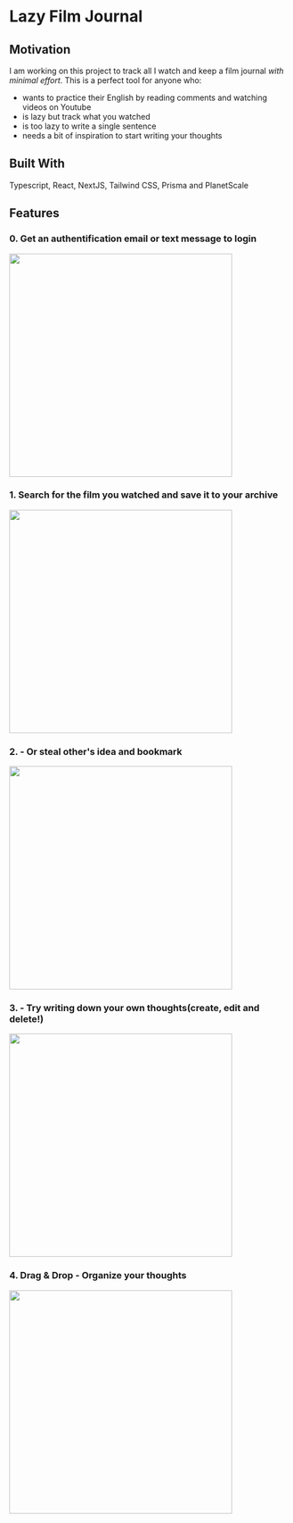 # Lazy Film Journal

## Motivation
I am working on this project to track all I watch and keep a film journal  _with minimal effort_.
This is a perfect tool for anyone who:
- wants to practice their English by reading comments and watching videos on Youtube
- is lazy but track what you watched
- is too lazy to write a single sentence
- needs a bit of inspiration to start writing your thoughts

## Built With
Typescript, React, NextJS, Tailwind CSS, Prisma and PlanetScale

## Features
### 0. Get an authentification email or text message to login
<img width="400" src="https://user-images.githubusercontent.com/61957322/198024069-754f79de-45b2-455c-a647-2f8fc59e1763.gif"/>

### 1. Search for the film you watched and save it to your archive
<img width="400" src="https://user-images.githubusercontent.com/61957322/197964908-744d51a5-e5e6-4b22-839b-99514443fff0.gif"/>

### 2. - Or steal other's idea and bookmark
<img width="400" src="https://user-images.githubusercontent.com/61957322/197965298-c214d846-2648-46d3-a54d-08b614b4eb94.gif"/>

### 3. - Try writing down your own thoughts(create, edit and delete!)
<img width="400" src="https://user-images.githubusercontent.com/61957322/198030394-424432f3-7eda-4651-8a61-855305f16e62.gif"/>

### 4. Drag & Drop - Organize your thoughts
<img width="400" src="https://user-images.githubusercontent.com/61957322/198070172-a0113c9a-a913-46d1-8124-0098697436fc.gif"/>
